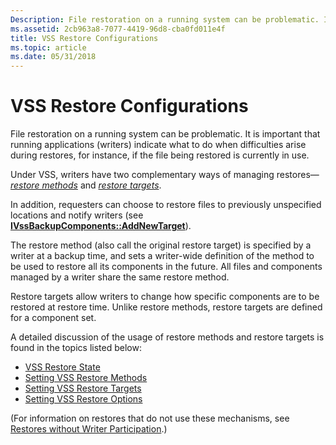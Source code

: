```yaml
---
Description: File restoration on a running system can be problematic. It is important that running applications (writers) indicate what to do when difficulties arise during restores, for instance, if the file being restored is currently in use.
ms.assetid: 2cb963a8-7077-4419-96d8-cba0fd011e4f
title: VSS Restore Configurations
ms.topic: article
ms.date: 05/31/2018
---
```


# VSS Restore Configurations

File restoration on a running system can be problematic. It is important that running applications (writers) indicate what to do when difficulties arise during restores, for instance, if the file being restored is currently in use.

Under VSS, writers have two complementary ways of managing restores—[*restore methods*](vssgloss-r.md) and [*restore targets*](vssgloss-r.md).

In addition, requesters can choose to restore files to previously unspecified locations and notify writers (see [**IVssBackupComponents::AddNewTarget**](/windows/desktop/api/VsBackup/nf-vsbackup-ivssbackupcomponents-addnewtarget)).

The restore method (also call the original restore target) is specified by a writer at a backup time, and sets a writer-wide definition of the method to be used to restore all its components in the future. All files and components managed by a writer share the same restore method.

Restore targets allow writers to change how specific components are to be restored at restore time. Unlike restore methods, restore targets are defined for a component set.

A detailed discussion of the usage of restore methods and restore targets is found in the topics listed below:

-   [VSS Restore State](vss-restore-state.md)
-   [Setting VSS Restore Methods](setting-vss-restore-methods.md)
-   [Setting VSS Restore Targets](setting-vss-restore-targets.md)
-   [Setting VSS Restore Options](setting-vss-restore-options.md)

(For information on restores that do not use these mechanisms, see [Restores without Writer Participation](restores-without-writer-participation.md).)

 

 



